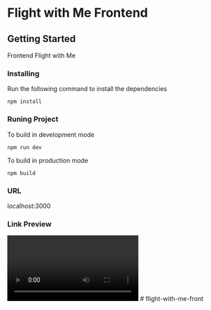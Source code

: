 # Flight with Me Frontend

## Getting Started

Frontend Flight with Me

### Installing

Run the following command to install the dependencies

```
npm install
```

### Runing Project

To build in development mode

```
npm run dev
```

To build in production mode

```
npm build
```

### URL

localhost:3000

### Link Preview

![Preview](public/flight-with-me-preview.mkv)
#   f l i g h t - w i t h - m e - f r o n t  
 